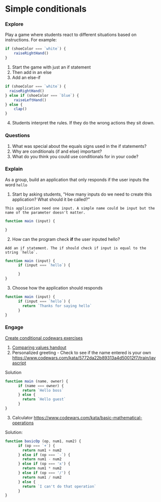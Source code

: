 # Simple conditionals

### Explore
Play a game where students react to different situations based on instructions. For example:
```js
if (shoeColor === `white`) {
	raiseRightHand()
}
```

1. Start the game with just an if statement
2. Then add in an else
3. Add an else-if

  ```js
  if (shoeColor === `white`) {
  	raiseRightHand()
  } else if (shoeColor === `blue`) {
      raiseLeftHand()
  } else {
      clap()
  }
```
4. Students interpret the rules. If they do the wrong actions they sit down.


### Questions

1. What was special about the equals signs used in the if statements?
2. Why are conditionals (if and else) important?
3. What do you think you could use conditionals for in your code?

### Explain
As a group, build an application that only responds if the user inputs the word `hello`

1. Start by asking students, "How many inputs do we need to create this application? What should it be called?"
```
This application need one input. A simple name could be input but the name of the parameter doesn't matter.
```
  ```js
  function main (input) {

  }
  ```
2. How can the program check **if** the user inputed hello?
```
Add an if statement. The if should check if input is equal to the string `hello`.
```
```js
function main (input) {
      if (input === `hello`) {

      }
}
```
3. Choose how the application should responds
```js
function main (input) {
      if (input === `hello`) {
        return `Thanks for saying hello`
      }
}
```

### Engage

[Create conditional codewars exercises](#done:20)

1. [Comparing values handout]()
2. Personalized greeting - Check to see if the name entered is your own
https://www.codewars.com/kata/5772da22b89313a4d50012f7/train/javascript

Solution
```js
function main (name, owner) {
      if (name === owner) {
        return `Hello boss`
      } else {
        return `Hello guest`
      }
}
```
3. Calculator
https://www.codewars.com/kata/basic-mathematical-operations

Solution:
```js
function basicOp (op, num1, num2) {
      if (op === `+`) {
        return num1 + num2
      } else if (op === `-`) {
        return num1 - num2
      } else if (op === 'x') {
        return num1 * num2
      } else if (op === '/') {
        return num1 / num2
      } else {
        return `I can't do that operation`
      }
}
```
